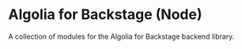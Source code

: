 # Algolia for Backstage (Node)

A collection of modules for the Algolia for Backstage backend library.
